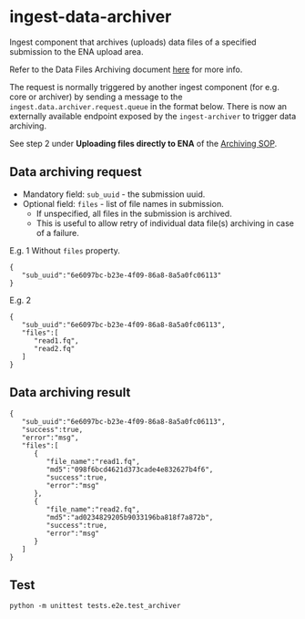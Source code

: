 # ingest-data-archiver

Ingest component that archives (uploads) data files of a specified submission to the ENA upload area.

Refer to the Data Files Archiving document [here](https://github.com/ebi-ait/ingest-archiver/blob/dev/doc/data_files_archiving.md) for more info.

The request is normally triggered by another ingest component (for e.g. core or archiver) by sending a message to the `ingest.data.archiver.request.queue` in the format below. There is now an externally available endpoint exposed by the `ingest-archiver` to trigger data archiving.

See step 2 under __Uploading files directly to ENA__ of the [Archiving SOP](https://ebi-ait.github.io/hca-ebi-wrangler-central/SOPs/archiving_SOP.html).


## Data archiving request

- Mandatory field: `sub_uuid` - the submission uuid.
- Optional field: `files` - list of file names in submission. 
    - If unspecified, all files in the submission is archived.
    - This is useful to allow retry of individual data file(s) archiving in case of a failure.

E.g. 1 Without `files` property.
```
{
   "sub_uuid":"6e6097bc-b23e-4f09-86a8-8a5a0fc06113"
}
```

E.g. 2
```
{
   "sub_uuid":"6e6097bc-b23e-4f09-86a8-8a5a0fc06113",
   "files":[
      "read1.fq",
      "read2.fq"
   ]
}
```


## Data archiving result
```
{
   "sub_uuid":"6e6097bc-b23e-4f09-86a8-8a5a0fc06113",
   "success":true,
   "error":"msg",
   "files":[
      {
         "file_name":"read1.fq",
         "md5":"098f6bcd4621d373cade4e832627b4f6",
         "success":true,
         "error":"msg"
      },
      {
         "file_name":"read2.fq",
         "md5":"ad0234829205b9033196ba818f7a872b",
         "success":true,
         "error":"msg"
      }
   ]
}
```


## Test
```
python -m unittest tests.e2e.test_archiver
```